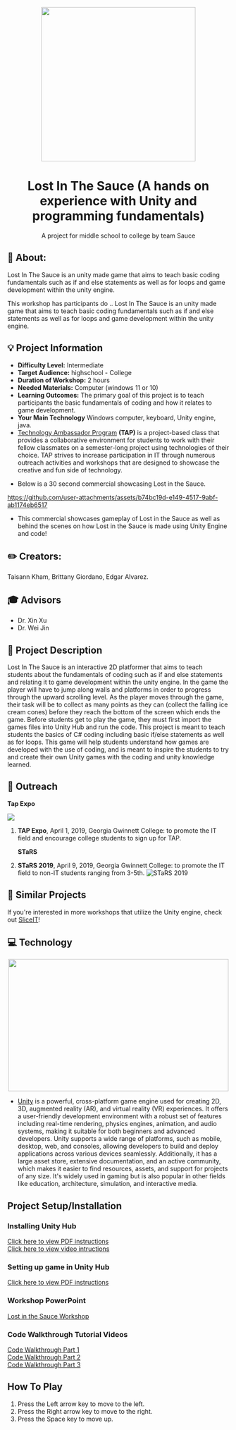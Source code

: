 <!-- height or width of logo may be adjusted -->
<!-- This section is where you will replace the link to your transparent logo, the title of your project, and the very short desciptor of your project -->
<!-- If you used Canva to make your icon and don't want to pay for a background remover, you can use the website https://www.remove.bg/ to do so -->
<p align="center">
 
  
<img src = "https://github.com/user-attachments/assets/32767d89-7eb6-4deb-9c14-c918696917e7" width="350"/>

  <h1 align="center">Lost In The Sauce (A hands on experience with Unity and programming fundamentals)</h1>
  <p align="center">A project for middle school to college by team Sauce </p>
</p>
<!-- the emojis are not set in stone! If you'd like you can remove them entirely or select your own from https://gist.github.com/rxaviers/7360908 you are welcome to -->

## :loudspeaker: About:
Lost In The Sauce is an unity made game that aims to teach basic coding fundamentals such as if and else statements as well as for loops and game development within the unity engine.
<!-- You can look at other TAP projects if you need a better idea of how to describe your workshops objectives -->

This workshop has participants do ..
Lost In The Sauce is an unity made game that aims to teach basic coding fundamentals such as if and else statements as well as for loops and game development within the unity engine. 

## :bulb: Project Information
* <b>Difficulty Level:</b> Intermediate
* <b>Target Audience:</b> highschool - College
* <b>Duration of Workshop:</b> 2 hours
* <b>Needed Materials:</b> Computer (windows 11 or 10)
* <b>Learning Outcomes:</b> The primary goal of this project is to teach participants the basic fundamentals of coding and how it relates to game development.
* <b>Your Main Technology</b> Windows computer, keyboard, Unity engine, java. 
* [Technology Ambassador Program](https://tapggc.org/) <b>(TAP)</b> is a project-based class that provides a collaborative environment for students to work with their fellow classmates on a semester-long project using technologies of their choice. TAP strives to increase participation in IT through numerous outreach activities and workshops that are designed to showcase the creative and fun side of technology.
<!-- Commercial Video stored in the Media folder will be linked here -->
* Below is a 30 second commercial showcasing Lost in the Sauce. 

https://github.com/user-attachments/assets/b74bc19d-e149-4517-9abf-ab1174eb6517

* This commercial showcases gameplay of Lost in the Sauce as well as behind the scenes on how Lost in the Sauce is made using Unity Engine and code!

<!-- videos can also be dragged and dropped into markdown files if you want them embedded -->

## :pencil2: Creators:

Taisann Kham,  Brittany Giordano, Edgar Alvarez.
<!-- replace with full names of your team members -->

## :mortar_board: Advisors
<!-- name of the two professors overseeing your TAP class -->
* Dr. Xin Xu
* Dr. Wei Jin


## :page_with_curl: Project Description
Lost In The Sauce is an interactive 2D platformer that aims to teach students about the fundamentals of coding such as if and else statements and relating it to game development within the unity engine. In the game the player will have to jump along walls and platforms in order to progress through the upward scrolling level. As the player moves through the game, their task will be to collect as many points as they can (collect the falling ice cream cones) before they reach the bottom of the screen which ends the game. Before students get to play the game, they must first import the games files into Unity Hub and run the code. This project is meant to teach students the basics of C# coding including basic if/else statements as well as for loops. This game will help students understand how games are developed with the use of coding, and is meant to inspire the students to try and create their own Unity games with the coding and unity knowledge learned.

## :open_hands: Outreach
<b>Tap Expo</b></p>
<img src= "https://github.com/user-attachments/assets/a72637dd-b094-4fbb-8ec3-a74587b4b3b3" /> </p>
1. <b>TAP Expo</b>, April 1, 2019, Georgia Gwinnett College: to promote the IT field and encourage college students to sign up for TAP. </p>
<b>STaRS</b> </p>

2. <b>STaRS 2019</b>, April 9, 2019, Georgia Gwinnett College: to promote the IT field to non-IT students ranging from 3-5th.
![STaRS 2019](https://github.com/user-attachments/assets/5035c5b9-34d4-4811-b865-c5bcfb008355)

## :mag_right: Similar Projects
If you're interested in more workshops that utilize the Unity engine, check out [SliceIT](https://github.com/TAP-GGC/SliceIT)!

## :computer: Technology
<!-- be sure to use the alt text feature in case anybody viewing your repo is using  screen reader! you want your workshop to be as accessible as possible -->
<p align="center">
  <img src = "https://github.com/user-attachments/assets/bde7f70e-f21c-4bf6-af02-81b6c79b2b9f" width="500" height="300"/>
</p>

* [Unity](https://unity.com/) is a powerful, cross-platform game engine used for creating 2D, 3D, augmented reality (AR), and virtual reality (VR) experiences. It offers a user-friendly development environment with a robust set of features including real-time rendering, physics engines, animation, and audio systems, making it suitable for both beginners and advanced developers. Unity supports a wide range of platforms, such as mobile, desktop, web, and consoles, allowing developers to build and deploy applications across various devices seamlessly. Additionally, it has a large asset store, extensive documentation, and an active community, which makes it easier to find resources, assets, and support for projects of any size. It's widely used in gaming but is also popular in other fields like education, architecture, simulation, and interactive media.

<p align="center">
</p>

## Project Setup/Installation 

### Installing Unity Hub
[Click here to view PDF instructions](https://github.com/user-attachments/files/17636777/Installing.Unity.Hub.pdf) <br>
[Click here to view video intructions](https://github.com/user-attachments/assets/00514202-8540-42b9-94b1-b793dbd76e12)



### Setting up game in Unity Hub 
[Click here to view PDF instructions](https://github.com/user-attachments/files/17842940/UnityHub.Game.Setup.2.pdf)

### Workshop PowerPoint
[Lost in the Sauce Workshop](https://github.com/user-attachments/files/18041171/Lost.in.the.Sauce.Workshop.pdf)

### Code Walkthrough Tutorial Videos
[Code Walkthrough Part 1](https://github.com/user-attachments/assets/2191cd34-e03e-4fbe-95cb-1268dd4fd224) <br>
[Code Walkthrough Part 2](https://github.com/user-attachments/assets/ac774968-1aa5-441b-bcb7-2ed9f7e5ef8c) <br>
[Code Walkthrough Part 3](https://github.com/user-attachments/assets/c2e796e6-0749-4efc-b681-6d7e64458801)








## How To Play
1. Press the Left arrow key to move to the left.
2. Press the Right arrow key to move to the right.
3. Press the Space key to move up.

